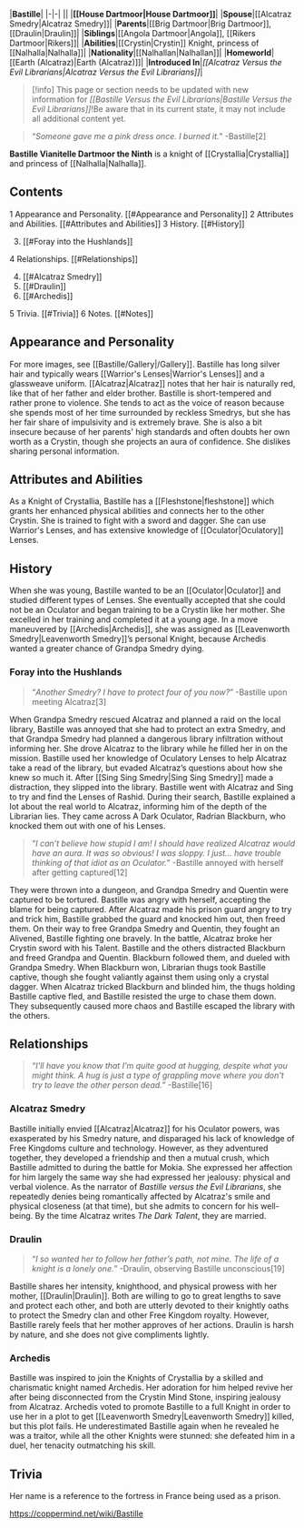 |**Bastille**|
|-|-|
||
|**[[House Dartmoor\|House Dartmoor]]**|
|**Spouse**|[[Alcatraz Smedry\|Alcatraz Smedry]]|
|**Parents**|[[Brig Dartmoor\|Brig Dartmoor]], [[Draulin\|Draulin]]|
|**Siblings**|[[Angola Dartmoor\|Angola]], [[Rikers Dartmoor\|Rikers]]|
|**Abilities**|[[Crystin\|Crystin]] Knight, princess of [[Nalhalla\|Nalhalla]]|
|**Nationality**|[[Nalhallan\|Nalhallan]]|
|**Homeworld**|[[Earth (Alcatraz)\|Earth (Alcatraz)]]|
|**Introduced In**|*[[Alcatraz Versus the Evil Librarians\|Alcatraz Versus the Evil Librarians]]*|

> [!info] This page or section needs to be updated with new information for *[[Bastille Versus the Evil Librarians\|Bastille Versus the Evil Librarians]]*!Be aware that in its current state, it may not include all additional content yet.

>“*Someone gave me a pink dress once. I burned it.*”
\-Bastille[2]


**Bastille Vianitelle Dartmoor the Ninth** is a knight of [[Crystallia\|Crystallia]] and princess of [[Nalhalla\|Nalhalla]].

## Contents

1 Appearance and Personality. [[#Appearance and Personality]] 
2 Attributes and Abilities. [[#Attributes and Abilities]] 
3 History. [[#History]] 

3. [[#Foray into the Hushlands]] 


4 Relationships. [[#Relationships]] 

4. [[#Alcatraz Smedry]] 
4. [[#Draulin]] 
4. [[#Archedis]] 


5 Trivia. [[#Trivia]] 
6 Notes. [[#Notes]] 


## Appearance and Personality
 
For more images, see [[Bastille/Gallery\|/Gallery]].
Bastille has long silver hair and typically wears [[Warrior's Lenses\|Warrior's Lenses]] and a glassweave uniform. [[Alcatraz\|Alcatraz]] notes that her hair is naturally red, like that of her father and elder brother.
Bastille is short-tempered and rather prone to violence. She tends to act as the voice of reason because she spends most of her time surrounded by reckless Smedrys, but she has her fair share of impulsivity and is extremely brave. She is also a bit insecure because of her parents' high standards and often doubts her own worth as a Crystin, though she projects an aura of confidence. She dislikes sharing personal information.

## Attributes and Abilities
As a Knight of Crystallia, Bastille has a [[Fleshstone\|fleshstone]] which grants her enhanced physical abilities and connects her to the other Crystin. She is trained to fight with a sword and dagger. She can use Warrior's Lenses, and has extensive knowledge of [[Oculator\|Oculatory]] Lenses.

## History
When she was young, Bastille wanted to be an [[Oculator\|Oculator]] and studied different types of Lenses. She eventually accepted that she could not be an Oculator and began training to be a Crystin like her mother. She excelled in her training and completed it at a young age. In a move maneuvered by [[Archedis\|Archedis]], she was assigned as [[Leavenworth Smedry\|Leavenworth Smedry]]’s personal Knight, because Archedis wanted a greater chance of Grandpa Smedry dying.

### Foray into the Hushlands
>“*Another Smedry? I have to protect four of you now?*”
\-Bastille upon meeting Alcatraz[3]


When Grandpa Smedry rescued Alcatraz and planned a raid on the local library, Bastille was annoyed that she had to protect an extra Smedry, and that Grandpa Smedry had planned a dangerous library infiltration without informing her. She drove Alcatraz to the library while he filled her in on the mission. Bastille used her knowledge of Oculatory Lenses to help Alcatraz take a read of the library, but evaded Alcatraz’s questions about how she knew so much it. After [[Sing Sing Smedry\|Sing Sing Smedry]] made a distraction, they slipped into the library. Bastille went with Alcatraz and Sing to try and find the Lenses of Rashid. During their search, Bastille explained a lot about the real world to Alcatraz, informing him of the depth of the Librarian lies. They came across A Dark Oculator, Radrian Blackburn, who knocked them out with one of his Lenses.

>“*I can’t believe how stupid I am! I should have realized Alcatraz would have an aura. It was so obvious! I was sloppy. I just… have trouble thinking of that idiot as an Oculator.*”
\-Bastille annoyed with herself after getting captured[12]

They were thrown into a dungeon, and Grandpa Smedry and Quentin were captured to be tortured. Bastille was angry with herself, accepting the blame for being captured. After Alcatraz made his prison guard angry to try and trick him, Bastille grabbed the guard and knocked him out, then freed them. On their way to free Grandpa Smedry and Quentin, they fought an Alivened, Bastille fighting one bravely. In the battle, Alcatraz broke her Crystin sword with his Talent. Bastille and the others distracted Blackburn and freed Grandpa and Quentin. Blackburn followed them, and dueled with Grandpa Smedry. When Blackburn won, Librarian thugs took Bastille captive, though she fought valiantly against them using only a crystal dagger. When Alcatraz tricked Blackburn and blinded him, the thugs holding Bastille captive fled, and Bastille resisted the urge to chase them down. They subsequently caused more chaos and Bastille escaped the library with the others.

## Relationships
>“*I'll have you know that I'm quite good at hugging, despite what you might think. A hug is just a type of grappling move where you don't try to leave the other person dead.*”
\-Bastille[16]


### Alcatraz Smedry
Bastille initially envied [[Alcatraz\|Alcatraz]] for his Oculator powers, was exasperated by his Smedry nature, and disparaged his lack of knowledge of Free Kingdoms culture and technology. However, as they adventured together, they developed a friendship and then a mutual crush, which Bastille admitted to during the battle for Mokia. She expressed her affection for him largely the same way she had expressed her jealousy: physical and verbal violence.
As the narrator of *Bastille versus the Evil Librarians*, she repeatedly denies being romantically affected by Alcatraz's smile and physical closeness (at that time), but she admits to concern for his well-being.
By the time Alcatraz writes *The Dark Talent*, they are married.

### Draulin
>“*I so wanted her to follow her father’s path, not mine. The life of a knight is a lonely one.*”
\-Draulin, observing Bastille unconscious[19]


Bastille shares her intensity, knighthood, and physical prowess with her mother, [[Draulin\|Draulin]]. Both are willing to go to great lengths to save and protect each other, and both are utterly devoted to their knightly oaths to protect the Smedry clan and other Free Kingdom royalty.
However, Bastille rarely feels that her mother approves of her actions. Draulin is harsh by nature, and she does not give compliments lightly.

### Archedis
Bastille was inspired to join the Knights of Crystallia by a skilled and charismatic knight named Archedis. Her adoration for him helped revive her after being disconnected from the Crystin Mind Stone, inspiring jealousy from Alcatraz.
Archedis voted to promote Bastille to a full Knight in order to use her in a plot to get [[Leavenworth Smedry\|Leavenworth Smedry]] killed, but this plot fails. He underestimated Bastille again when he revealed he was a traitor, while all the other Knights were stunned: she defeated him in a duel, her tenacity outmatching his skill.

## Trivia
Her name is a reference to the  fortress in France being used as a prison.


https://coppermind.net/wiki/Bastille